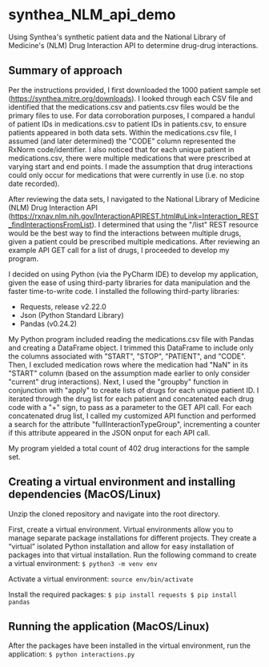 # synthea_NLM_api_demo
Using Synthea's synthetic patient data and the National Library of Medicine's (NLM) Drug Interaction API to determine drug-drug interactions.

## Summary of approach

Per the instructions provided, I first downloaded the 1000 patient sample set (https://synthea.mitre.org/downloads). I looked through each CSV file and identified that the medications.csv and patients.csv files would be the primary files to use. For data corroboration purposes, I compared a handul of patient IDs in medications.csv to patient IDs in patients.csv, to ensure patients appeared in both data sets. Within the medications.csv file, I assumed (and later determined) the "CODE" column represented the RxNorm code/identifier. I also noticed that for each unique patient in medications.csv, there were multiple medications that were prescribed at varying start and end points. I made the assumption that drug interactions could only occur for medications that were currently in use (i.e. no stop date recorded). 

After reviewing the data sets, I navigated to the National Library of Medicine (NLM) Drug Interaction API (https://rxnav.nlm.nih.gov/InteractionAPIREST.html#uLink=Interaction_REST_findInteractionsFromList). I determined that using the "/list" REST resource would be the best way to find the interactions between multiple drugs, given a patient could be prescribed multiple medications. After reviewing an example API GET call for a list of drugs, I proceeded to develop my program.

I decided on using Python (via the PyCharm IDE) to develop my application, given the ease of using third-party libraries for data manipulation and the faster time-to-write code. I installed the following third-party libraries:

- Requests, release v2.22.0
- Json (Python Standard Library)
- Pandas (v0.24.2)

My Python program included reading the medications.csv file with Pandas and creating a DataFrame object. I trimmed this DataFrame to include only the columns associated with "START", "STOP", "PATIENT", and "CODE". Then, I excluded medication rows where the medication had "NaN" in its "START" column (based on the assumption made earlier to only consider "current" drug interactions). Next, I used the "groupby" function in conjunction with "apply" to create lists of drugs for each unique patient ID. I iterated through the drug list for each patient and concatenated each drug code with a "+" sign, to pass as a parameter to the GET API call. For each concatenated drug list, I called my customized API function and performed a search for the attribute "fullInteractionTypeGroup", incrementing a counter if this attribute appeared in the JSON onput for each API call.

My program yielded a total count of 402 drug interactions for the sample set.

## Creating a virtual environment and installing dependencies (MacOS/Linux)

Unzip the cloned repository and navigate into the root directory.

First, create a virtual environment. Virtual environments allow you to manage separate package installations for different projects. They create a “virtual” isolated Python installation and allow for easy installation of packages into that virtual installation. Run the following command to create a virtual environment:
``
$ python3 -m venv env
``

Activate a virtual environment:
``
source env/bin/activate
``

Install the required packages:
``
$ pip install requests
$ pip install pandas
``
## Running the application (MacOS/Linux)

After the packages have been installed in the virtual environment, run the application:
``
$ python interactions.py
``

